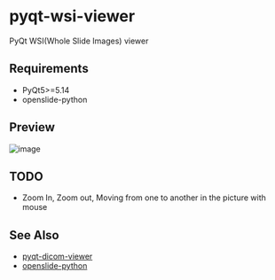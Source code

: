 # pyqt-wsi-viewer
PyQt WSI(Whole Slide Images) viewer

## Requirements
* PyQt5>=5.14
* openslide-python

## Preview
![image](https://github.com/yjg30737/pyqt-wsi-viewer/assets/55078043/ad9d6031-e291-424a-b137-f300da0155ab)

## TODO
* Zoom In, Zoom out, Moving from one to another in the picture with mouse

## See Also
* <a href="https://github.com/yjg30737/pyqt-dicom-viewer.git">pyqt-dicom-viewer</a>
* <a href="https://github.com/openslide/openslide-python">openslide-python</a>
